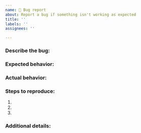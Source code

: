 ```yaml
---
name: 🐞 Bug report
about: Report a bug if something isn't working as expected
title: ''
labels: ''
assignees: ''

---
```


### Describe the bug:
<!-- A clear and concise description of what the bug is. Please be as descriptive as possible; issues lacking detail, or for any other reason than to report a bug, may be closed without action. If applicable, add screenshots to help explain your problem.-->

### Expected behavior:
<!-- A clear and concise description of what you expected to happen. -->

### Actual behavior:
<!-- A clear and concise description of what actually happens. -->

### Steps to reproduce:
<!-- Describe the steps to reproduce the behavior.-->
1.
2.
3.

### Additional details:
<!--Any additional details you think might be helpful.-->
<!--Ticket numbers/links, plugin versions, system statuses etc.-->

